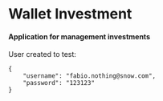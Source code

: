 # Wallet Investment

#### Application for management investments

User created to test:
```
{
    "username": "fabio.nothing@snow.com",
    "password": "123123"
}
```